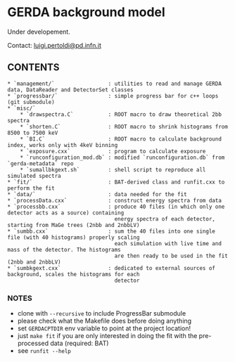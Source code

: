 # GERDA background model
Under developement.

Contact: luigi.pertoldi@pd.infn.it

## CONTENTS

```text
* `management/`                 : utilities to read and manage GERDA data, DataReader and DetectorSet classes
* `progressbar/`                : simple progress bar for c++ loops (git submodule)
* `misc/`
    * `drawspectra.C`           : ROOT macro to draw theoretical 2bb spectra
    * `shorten.C`               : ROOT macro to shrink histograms from 8500 to 7500 keV
    * `BI.C`                    : ROOT macro to calculate background index, works only with 4keV binning
    * `exposure.cxx`            : program to calculate exposure
    * `runconfiguration_mod.db` : modified `runconfiguration.db` from `gerda-metadata` repo
    * `sumallbkgext.sh`         : shell script to reproduce all simulated spectra
* `fit/`                        : BAT-derived class and runfit.cxx to perform the fit
* `data/`                       : data needed for the fit
* `processData.cxx`             : construct energy spectra from data
* `processbb.cxx`               : produce 40 files (in which only one detector acts as a source) containing
                                  energy spectra of each detector, starting from MaGe trees (2nbb and 2nbbLV)
* `sumbb.cxx`                   : sum the 40 files into one single file (with 40 histograms) properly scaling 
                                  each simulation with live time and mass of the detector. The histograms 
                                  are then ready to be used in the fit (2nbb and 2nbbLV)
* `sumbkgext.cxx`               : dedicated to external sources of background, scales the histograms for each
                                  detector
```

### NOTES

* clone with `--recursive` to include ProgressBar submodule
* please check what the Makefile does before doing anything
* set `GERDACPTDIR` env variable to point at the project location!
* just `make fit` if you are only interested in doing the fit with the pre-processed data (required: BAT)
* see `runfit --help`
